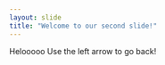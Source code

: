 ```yaml
---
layout: slide
title: "Welcome to our second slide!"
---
```

Helooooo
Use the left arrow to go back!
